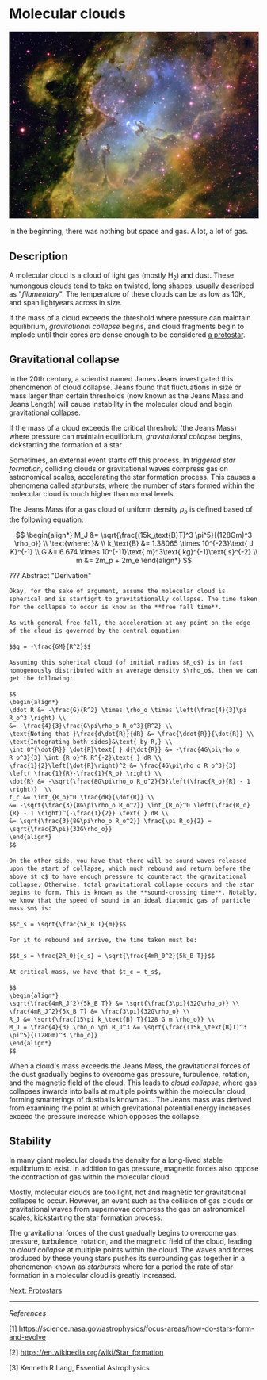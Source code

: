 <!--Contributors: Markus,Prannaya-->

# Molecular clouds

<p align = "center">
<img src="../../../assets/beginning/Eagle_Nebula.jpeg"></img>
</p>

In the beginning, there was nothing but space and gas. A lot, a lot of gas. 

## Description

A molecular cloud is a cloud of light gas (mostly H$_2$) and dust. These humongous clouds tend to take on twisted, long shapes, usually described as "_filamentary_". The temperature of these clouds can be as low as 10K, and span lightyears across in size.

If the mass of a cloud exceeds the threshold where pressure can maintain equilibrium, _gravitational collapse_ begins, and cloud fragments begin to implode until their cores are dense enough to be considered [a protostar](protostar.md).

## Gravitational collapse

In the 20th century, a scientist named James Jeans investigated this phenomenon of cloud collapse. Jeans found that fluctuations in size or mass larger than certain thresholds (now known as the Jeans Mass and Jeans Length) will cause instability in the molecular cloud and begin gravitational collapse.

If the mass of a cloud exceeds the critical threshold (the Jeans Mass) where pressure can maintain equilibrium, _gravitational collapse_ begins, kickstarting the formation of a star.

Sometimes, an external event starts off this process. In _triggered star formation_, colliding clouds or gravitational waves compress gas on astronomical scales, accelerating the star formation process. This causes a phenomena called _starbursts_, where the number of stars formed within the molecular cloud is much higher than normal levels.

The Jeans Mass (for a gas cloud of uniform density $\rho_o$ is defined based of the following equation:

$$
\begin{align*}
M_J &= \sqrt{\frac{(15k_\text{B}T)^3 \pi^5}{(128Gm)^3 \rho_o}} \\
\text{where:  }& \\
k_\text{B} &= 1.38065 \times 10^{-23}\text{ J K}^{-1} \\
G &= 6.674 \times 10^{-11}\text{ m}^3\text{ kg}^{-1}\text{ s}^{-2} \\
m &= 2m_p + 2m_e
\end{align*}
$$

??? Abstract "Derivation"

    Okay, for the sake of argument, assume the molecular cloud is spherical and is startignt to gravitationally collapse. The time taken for the collapse to occur is know as the **free fall time**.

    As with general free-fall, the acceleration at any point on the edge of the cloud is governed by the central equation:

    $$g = -\frac{GM}{R^2}$$

    Assuming this spherical cloud (of initial radius $R_o$) is in fact homogenously distributed with an average density $\rho_o$, then we can get the following:

    $$
    \begin{align*}
    \ddot R &= -\frac{G}{R^2} \times \rho_o \times \left(\frac{4}{3}\pi R_o^3 \right) \\
    &= -\frac{4}{3}\frac{G\pi\rho_o R_o^3}{R^2} \\
    \text{Noting that }\frac{d\dot{R}}{dR} &= \frac{\ddot{R}}{\dot{R}} \\
    \text{Integrating both sides}&\text{ by R,} \\
    \int_0^{\dot{R}} \dot{R}\text{ } d{\dot{R}} &= -\frac{4G\pi\rho_o R_o^3}{3} \int_{R_o}^R R^{-2}\text{ } dR \\
    \frac{1}{2}\left(\dot{R}\right)^2 &= \frac{4G\pi\rho_o R_o^3}{3} \left( \frac{1}{R}-\frac{1}{R_o} \right) \\
    \dot{R} &= -\sqrt{\frac{8G\pi\rho_o R_o^2}{3}\left(\frac{R_o}{R} - 1 \right)}  \\
    t_c &= \int_{R_o}^0 \frac{dR}{\dot{R}} \\
    &= -\sqrt{\frac{3}{8G\pi\rho_o R_o^2}} \int_{R_o}^0 \left(\frac{R_o}{R} - 1 \right)^{-\frac{1}{2}} \text{ } dR \\
    &= \sqrt{\frac{3}{8G\pi\rho_o R_o^2}} \frac{\pi R_o}{2} = \sqrt{\frac{3\pi}{32G\rho_o}}
    \end{align*}
    $$

    On the other side, you have that there will be sound waves released upon the start of collapse, which much rebound and return before the above $t_c$ to have enough pressure to counteract the gravitational collapse. Otherwise, total gravitational collapse occurs and the star begins to form. This is known as the **sound-crossing time**. Notably, we know that the speed of sound in an ideal diatomic gas of particle mass $m$ is:

    $$c_s = \sqrt{\frac{5k_B T}{m}}$$

    For it to rebound and arrive, the time taken must be:

    $$t_s = \frac{2R_0}{c_s} = \sqrt{\frac{4mR_0^2}{5k_B T}}$$

    At critical mass, we have that $t_c = t_s$,

    $$
    \begin{align*}
    \sqrt{\frac{4mR_J^2}{5k_B T}} &= \sqrt{\frac{3\pi}{32G\rho_o}} \\
    \frac{4mR_J^2}{5k_B T} &= \frac{3\pi}{32G\rho_o} \\
    R_J &= \sqrt{\frac{15\pi k_\text{B} T}{128 G m \rho_o}} \\
    M_J = \frac{4}{3} \rho_o \pi R_J^3 &= \sqrt{\frac{(15k_\text{B}T)^3 \pi^5}{(128Gm)^3 \rho_o}}
    \end{align*}
    $$


When a cloud's mass exceeds the Jeans Mass, the gravitational forces of the dust gradually begins to overcome gas pressure, turbulence, rotation, and the magnetic field of the cloud. This leads to _cloud collapse_, where gas collapses inwards into balls at multiple points within the molecular cloud, forming smatterings of dustballs known as...
The Jeans mass was derived from examining the point at which grevitational potential energy increases exceed the pressure increase which opposes the collapse.

## Stability 

In many giant molecular clouds the density for a long-lived stable equlibrium to exist. In addition to gas pressure, magnetic forces also oppose the contraction of gas within the molecular cloud.

Mostly, molecular clouds are too light, hot and magnetic for gravitational collapse to occur. However, an event such as the collision of gas clouds or gravitational waves from supernovae compress the gas on astronomical scales, kickstarting the star formation process. 

The gravitational forces of the dust gradually begins to overcome gas pressure, turbulence, rotation, and the magnetic field of the cloud, leading to _cloud collapse_ at multiple points within the cloud. The waves and forces produced by these young stars pushes its surrounding gas together in a phenomenon known as _starbursts_ where for a period the rate of star formation in a molecular cloud is greatly increased.

[Next: Protostars](protostar.md)

<hr/>

_References_

[1] https://science.nasa.gov/astrophysics/focus-areas/how-do-stars-form-and-evolve

[2] https://en.wikipedia.org/wiki/Star_formation 

[3] Kenneth R Lang, Essential Astrophysics
